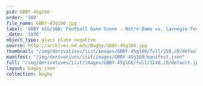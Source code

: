 ```yaml
---
pid: GBBY-45g160
order: '160'
file_name: GBBY-45g160.jpg
label: 'GBBY 45G/160: Football Game Scene - Notre Dame vs. Carnegie Tech - 1936'
_date: '1936'
object_type: glass plate negative
source: http://archives.nd.edu/Bagby/GBBY-45g160.jpg
thumbnail: "/img/derivatives/iiif/images/GBBY-45g160/full/250,/0/default.jpg"
manifest: "/img/derivatives/iiif/images/GBBY-45g160/manifest.json"
full: "/img/derivatives/iiif/images/GBBY-45g160/full/1140,/0/default.jpg"
layout: bagby_item
collection: bagby
---
```

